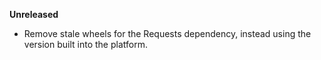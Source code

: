**Unreleased**
* Remove stale wheels for the Requests dependency, instead using the version built into the platform.
